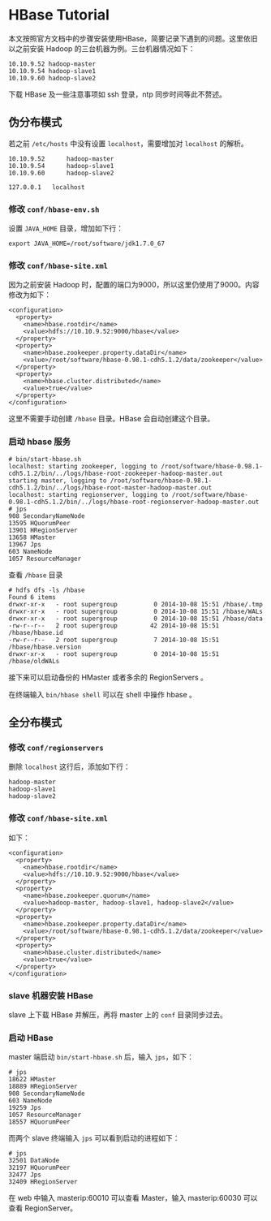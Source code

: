 HBase Tutorial
===

本文按照官方文档中的步骤安装使用HBase，简要记录下遇到的问题。这里依旧以之前安装 Hadoop 的三台机器为例。三台机器情况如下：

```
10.10.9.52 hadoop-master
10.10.9.54 hadoop-slave1
10.10.9.60 hadoop-slave2
```

下载 HBase 及一些注意事项如 ssh 登录，ntp 同步时间等此不赘述。

伪分布模式
---

若之前 `/etc/hosts` 中没有设置 `localhost`，需要增加对 `localhost` 的解析。

```
10.10.9.52      hadoop-master
10.10.9.54      hadoop-slave1
10.10.9.60      hadoop-slave2

127.0.0.1   localhost

```

### 修改 `conf/hbase-env.sh`

设置 `JAVA_HOME` 目录，增加如下行：

```
export JAVA_HOME=/root/software/jdk1.7.0_67
```

### 修改 `conf/hbase-site.xml`

因为之前安装 Hadoop 时，配置的端口为9000，所以这里仍使用了9000。内容修改为如下：

```
<configuration>
  <property>
    <name>hbase.rootdir</name>
    <value>hdfs://10.10.9.52:9000/hbase</value>
  </property>
  <property>
    <name>hbase.zookeeper.property.dataDir</name>
    <value>/root/software/hbase-0.98.1-cdh5.1.2/data/zookeeper</value>
  </property>
  <property>
    <name>hbase.cluster.distributed</name>
    <value>true</value>
  </property>
</configuration>
```
这里不需要手动创建 `/hbase` 目录。HBase 会自动创建这个目录。


### 启动 hbase 服务

```
# bin/start-hbase.sh
localhost: starting zookeeper, logging to /root/software/hbase-0.98.1-cdh5.1.2/bin/../logs/hbase-root-zookeeper-hadoop-master.out
starting master, logging to /root/software/hbase-0.98.1-cdh5.1.2/bin/../logs/hbase-root-master-hadoop-master.out
localhost: starting regionserver, logging to /root/software/hbase-0.98.1-cdh5.1.2/bin/../logs/hbase-root-regionserver-hadoop-master.out
# jps
908 SecondaryNameNode
13595 HQuorumPeer
13901 HRegionServer
13658 HMaster
13967 Jps
603 NameNode
1057 ResourceManager
```

查看 `/hbase` 目录

```
# hdfs dfs -ls /hbase
Found 6 items
drwxr-xr-x   - root supergroup          0 2014-10-08 15:51 /hbase/.tmp
drwxr-xr-x   - root supergroup          0 2014-10-08 15:51 /hbase/WALs
drwxr-xr-x   - root supergroup          0 2014-10-08 15:51 /hbase/data
-rw-r--r--   2 root supergroup         42 2014-10-08 15:51 /hbase/hbase.id
-rw-r--r--   2 root supergroup          7 2014-10-08 15:51 /hbase/hbase.version
drwxr-xr-x   - root supergroup          0 2014-10-08 15:51 /hbase/oldWALs
```

接下来可以启动备份的 HMaster 或者多余的 RegionServers 。

在终端输入 `bin/hbase shell` 可以在 shell 中操作 hbase 。

全分布模式
---

### 修改 `conf/regionservers`

删除 `localhost` 这行后，添加如下行：

```
hadoop-master
hadoop-slave1
hadoop-slave2
```

### 修改 `conf/hbase-site.xml`

如下：
```
<configuration>
  <property>
    <name>hbase.rootdir</name>
    <value>hdfs://10.10.9.52:9000/hbase</value>
  </property>
  <property>
    <name>hbase.zookeeper.quorum</name>
    <value>hadoop-master, hadoop-slave1, hadoop-slave2</value>
  </property>
  <property>
    <name>hbase.zookeeper.property.dataDir</name>
    <value>/root/software/hbase-0.98.1-cdh5.1.2/data/zookeeper</value>
  </property>
  <property>
    <name>hbase.cluster.distributed</name>
    <value>true</value>
  </property>
</configuration>
```

### slave 机器安装 HBase

slave 上下载 HBase 并解压，再将 master 上的 `conf` 目录同步过去。 

### 启动 HBase

master 端启动 `bin/start-hbase.sh` 后，输入 `jps`，如下：

```
# jps
18622 HMaster
18889 HRegionServer
908 SecondaryNameNode
603 NameNode
19259 Jps
1057 ResourceManager
18557 HQuorumPeer
```

而两个 slave 终端输入 `jps` 可以看到启动的进程如下：

```
# jps
32501 DataNode
32197 HQuorumPeer
32477 Jps
32409 HRegionServer
```

在 web 中输入 masterip:60010 可以查看 Master，输入 masterip:60030 可以查看 RegionServer。

